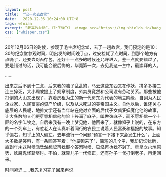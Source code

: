 ```yaml
---
layout: post
title:  "记一次去故宫"
date:   2020-12-06 10:24:00 UTC+8
tags: wfnian
excerpt: “我喜欢被动”-《让子弹飞》 <image src="https://img.shields.io/badge/%E5%8E%9F%E5%88%9B-%E7%A6%81%E6%AD%A2%E8%BD%AC%E8%BD%BD-brightgreen">
css: ["whisper.css"]
---
```


  
<p class="pp">20年12月06日的时候，参观了毛主席纪念堂，去了一趟故宫，我们预定的是10：30的纪念堂参观时间，明出发的时间晚了点，过安检耗了点时间，到那个地方有点晚了，还要去对面存包，还好十一点多的时候还允许进入，差一点就要错过了，要是错过的话，我可能会很后悔的，毕竟第一次，去见我这一生中，最崇拜的人。</p>
<p class="pp">……</p>
<p class="pp">出来之后不到十二点，后来我的脑子乱乱的，马云这些东西又在作妖，拼多多接二连三猝死，大小周被提上了规章制度，外卖员竟然和公司没有劳动关系。那些被他打倒的大山又出现了，靠着房租为生的新一代房东为代表的地主阶级，自诩为人民企业家、人民富豪的资产阶级，以及从未死过的美帝国主义。自他以后，谁还关心底层的人民呢，地摊文学还有当年站在他对立面的后代子女疯狂妖魔化他的故事，让大多数的人们更愿意相信他的脸上长满了麻子，叫做张麻子，而不愿相信一个土匪的名字叫牧之。自后来我有一晚上梦见他，他回来了，就像知乎上说的，在东方的一个列车上，有位老人在认真听着同行的农民工说着人民富豪和福报的故事。知乎偏右，知乎上的人偏左。去年流行一个问题“预言一下接下来会发生什么”，上面大多数是笑料，有一条回答写着：“他要回来了”，简短的几个字，我却记忆犹新，直到年末这时候我猛然想起再找那个答案时候，已经再也找不到了。星星之火燎原势，妖魔鬼怪斩尽时。不怕，就算儿子一代修正，还有孙子一代打倒老子，再走回来。</p>
<p class="pp">时间紧迫……我先复习完了回来再说</p>